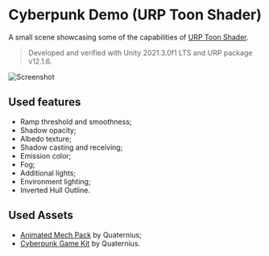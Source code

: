 # Cyberpunk Demo (URP Toon Shader)

A small scene showcasing some of the capabilities of [URP Toon Shader](https://github.com/Delt06/urp-toon-shader).

> Developed and verified with Unity 2021.3.0f1 LTS and URP package v12.1.6.

![Screenshot](Documentation/screenshot.jpg)

## Used features

- Ramp threshold and smoothness;
- Shadow opacity;
- Albedo texture;
- Shadow casting and receiving;
- Emission color;
- Fog;
- Additional lights;
- Environment lighting;
- Inverted Hull Outline.

## Used Assets
- [Animated Mech Pack](https://quaternius.com/packs/animatedmech.html) by Quaternius;
- [Cyberpunk Game Kit](https://quaternius.com/packs/cyberpunkgamekit.html) by Quaternius.
